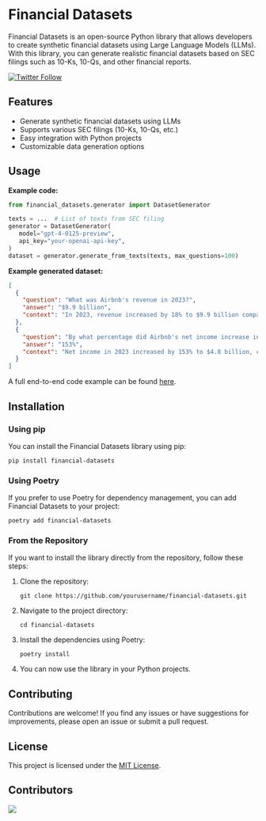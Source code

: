 # Financial Datasets

Financial Datasets is an open-source Python library 
that allows developers to create synthetic financial datasets
using Large Language Models (LLMs). With this library,
you can generate realistic financial datasets based on SEC filings
such as 10-Ks, 10-Qs, and other financial reports.

[![Twitter Follow](https://img.shields.io/twitter/follow/virattt?style=social)](https://twitter.com/virattt)

## Features

- Generate synthetic financial datasets using LLMs
- Supports various SEC filings (10-Ks, 10-Qs, etc.)
- Easy integration with Python projects
- Customizable data generation options

## Usage

**Example code:**
```python
from financial_datasets.generator import DatasetGenerator

texts = ...  # List of texts from SEC filing
generator = DatasetGenerator(
   model="gpt-4-0125-preview",
   api_key="your-openai-api-key",
)
dataset = generator.generate_from_texts(texts, max_questions=100)
```

**Example generated dataset:**
```json
[
  {
    "question": "What was Airbnb's revenue in 2023?",
    "answer": "$9.9 billion",
    "context": "In 2023, revenue increased by 18% to $9.9 billion compared to 2022, primarily due to a 14% increase in Nights and Experiences Booked of 54.5 million combined with higher average daily rates driving a 16% increase in Gross Booking Value of $10.0 billion."
  },
  {
    "question": "By what percentage did Airbnb's net income increase in 2023 compared to the prior year?",
    "answer": "153%",
    "context": "Net income in 2023 increased by 153% to $4.8 billion, compared to the prior year, driven by our revenue growth, increased interest income, discipline in managing our cost structure, and the release of a portion of our valuation allowance on deferred tax assets of $2.9 billion."
  }
]
```

A full end-to-end code example can be found [here](https://colab.research.google.com/gist/virattt/f9b5a0ae82cc0caab57df5dedc2927c9/intro-financial-datasets.ipynb).
## Installation

### Using pip

You can install the Financial Datasets library using pip:

```
pip install financial-datasets
```

### Using Poetry

If you prefer to use Poetry for dependency management, you can add Financial Datasets to your project:

```
poetry add financial-datasets
```

### From the Repository

If you want to install the library directly from the repository, follow these steps:

1. Clone the repository:
   ```
   git clone https://github.com/yourusername/financial-datasets.git
   ```

2. Navigate to the project directory:
   ```
   cd financial-datasets
   ```
   
3. Install the dependencies using Poetry:
   ```
   poetry install
   ```

4. You can now use the library in your Python projects.

## Contributing

Contributions are welcome! If you find any issues or have suggestions for improvements, 
please open an issue or submit a pull request.

## License

This project is licensed under the [MIT License](link-to-license-file).

## Contributors

<a href="https://github.com/virattt/financial-datasets/graphs/contributors">
  <img src="https://contrib.rocks/image?repo=virattt/financial-datasets" />
</a>